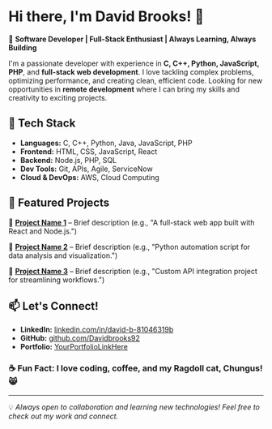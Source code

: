 # Hi there, I'm David Brooks! 👋

🚀 **Software Developer | Full-Stack Enthusiast | Always Learning, Always Building**

I'm a passionate developer with experience in **C, C++, Python, JavaScript, PHP**, and **full-stack web development**. I love tackling complex problems, optimizing performance, and creating clean, efficient code. Looking for new opportunities in **remote development** where I can bring my skills and creativity to exciting projects.

## 🔧 Tech Stack

- **Languages:** C, C++, Python, Java, JavaScript, PHP
- **Frontend:** HTML, CSS, JavaScript, React
- **Backend:** Node.js, PHP, SQL
- **Dev Tools:** Git, APIs, Agile, ServiceNow
- **Cloud & DevOps:** AWS, Cloud Computing

## 📌 Featured Projects

🔹 **[Project Name 1](#)** – Brief description (e.g., "A full-stack web app built with React and Node.js.")

🔹 **[Project Name 2](#)** – Brief description (e.g., "Python automation script for data analysis and visualization.")

🔹 **[Project Name 3](#)** – Brief description (e.g., "Custom API integration project for streamlining workflows.")

## 📫 Let's Connect!

- **LinkedIn:** [linkedin.com/in/david-b-81046319b](https://www.linkedin.com/in/david-b-81046319b)
- **GitHub:** [github.com/Davidbrooks92](https://github.com/Davidbrooks92)
- **Portfolio:** [YourPortfolioLinkHere](#)

### ☕ Fun Fact: I love coding, coffee, and my Ragdoll cat, Chungus! 😸

---

💡 _Always open to collaboration and learning new technologies! Feel free to check out my work and connect._
